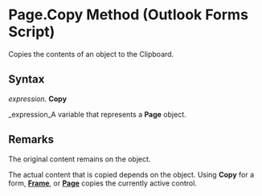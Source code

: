 
# Page.Copy Method (Outlook Forms Script)

Copies the contents of an object to the Clipboard.


## Syntax

 _expression_. **Copy**

 _expression_A variable that represents a  **Page** object.


## Remarks

The original content remains on the object.

The actual content that is copied depends on the object. Using  **Copy** for a form, **[Frame](5fb494d3-8e00-852a-c361-0e99358b1ce8.md)**, or  **[Page](836941c3-c768-151a-65a5-41c71493033a.md)** copies the currently active control.

